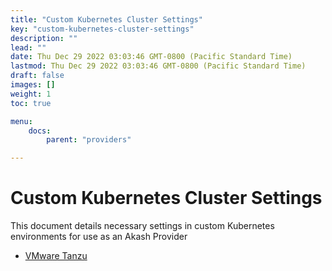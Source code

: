 ```yaml
---
title: "Custom Kubernetes Cluster Settings"
key: "custom-kubernetes-cluster-settings"
description: ""
lead: ""
date: Thu Dec 29 2022 03:03:46 GMT-0800 (Pacific Standard Time)
lastmod: Thu Dec 29 2022 03:03:46 GMT-0800 (Pacific Standard Time)
draft: false
images: []
weight: 1
toc: true

menu:
    docs:
        parent: "providers"

---
```

Custom Kubernetes Cluster Settings
==================================

This document details necessary settings in custom Kubernetes environments for use as an Akash Provider

*   [VMware Tanzu](broken-reference)